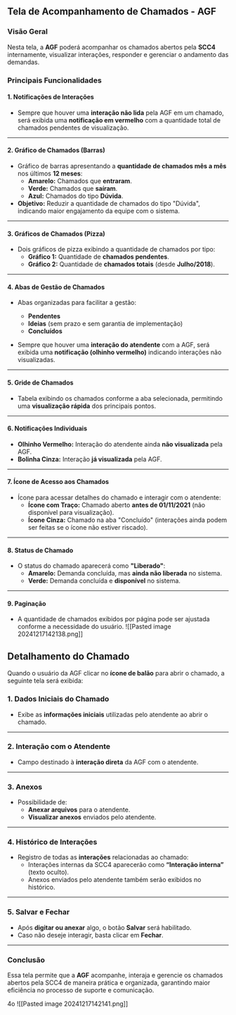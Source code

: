 ## **Tela de Acompanhamento de Chamados - AGF**

### **Visão Geral**

Nesta tela, a **AGF** poderá acompanhar os chamados abertos pela **SCC4** internamente, visualizar interações, responder e gerenciar o andamento das demandas.


### **Principais Funcionalidades**

#### **1. Notificações de Interações**

- Sempre que houver uma **interação não lida** pela AGF em um chamado, será exibida uma **notificação em vermelho** com a quantidade total de chamados pendentes de visualização.
---
#### **2. Gráfico de Chamados (Barras)**

- Gráfico de barras apresentando a **quantidade de chamados mês a mês** nos últimos **12 meses**:
    - **Amarelo:** Chamados que **entraram**.
    - **Verde:** Chamados que **saíram**.
    - **Azul:** Chamados do tipo **Dúvida**.
- **Objetivo:** Reduzir a quantidade de chamados do tipo "Dúvida", indicando maior engajamento da equipe com o sistema.
---
#### **3. Gráficos de Chamados (Pizza)**

- Dois gráficos de pizza exibindo a quantidade de chamados por tipo:
    - **Gráfico 1:** Quantidade de **chamados pendentes**.
    - **Gráfico 2:** Quantidade de **chamados totais** (desde **Julho/2018**).
---
#### **4. Abas de Gestão de Chamados**

- Abas organizadas para facilitar a gestão:
    
    - **Pendentes**
    - **Ideias** (sem prazo e sem garantia de implementação)
    - **Concluídos**
- Sempre que houver uma **interação do atendente** com a AGF, será exibida uma **notificação (olhinho vermelho)** indicando interações não visualizadas.
    
---
#### **5. Gride de Chamados**

- Tabela exibindo os chamados conforme a aba selecionada, permitindo uma **visualização rápida** dos principais pontos.
---
#### **6. Notificações Individuais**

- **Olhinho Vermelho:** Interação do atendente ainda **não visualizada** pela AGF.
- **Bolinha Cinza:** Interação **já visualizada** pela AGF.
---
#### **7. Ícone de Acesso aos Chamados**

- Ícone para acessar detalhes do chamado e interagir com o atendente:
    - **Ícone com Traço:** Chamado aberto **antes de 01/11/2021** (não disponível para visualização).
    - **Ícone Cinza:** Chamado na aba "Concluído" (interações ainda podem ser feitas se o ícone não estiver riscado).
---
#### **8. Status de Chamado**

- O status do chamado aparecerá como **"Liberado"**:
    - **Amarelo:** Demanda concluída, mas **ainda não liberada** no sistema.
    - **Verde:** Demanda concluída e **disponível** no sistema.
---
#### **9. Paginação**

- A quantidade de chamados exibidos por página pode ser ajustada conforme a necessidade do usuário.
![[Pasted image 20241217142138.png]]
## **Detalhamento do Chamado**

Quando o usuário da AGF clicar no **ícone de balão** para abrir o chamado, a seguinte tela será exibida:

### **1. Dados Iniciais do Chamado**

- Exibe as **informações iniciais** utilizadas pelo atendente ao abrir o chamado.
---
### **2. Interação com o Atendente**

- Campo destinado à **interação direta** da AGF com o atendente.
---
### **3. Anexos**

- Possibilidade de:
    - **Anexar arquivos** para o atendente.
    - **Visualizar anexos** enviados pelo atendente.
---
### **4. Histórico de Interações**

- Registro de todas as **interações** relacionadas ao chamado:
    - Interações internas da SCC4 aparecerão como **“Interação interna”** (texto oculto).
    - Anexos enviados pelo atendente também serão exibidos no histórico.

---
### **5. Salvar e Fechar**

- Após **digitar ou anexar** algo, o botão **Salvar** será habilitado.
- Caso não deseje interagir, basta clicar em **Fechar**.

---

### **Conclusão**

Essa tela permite que a **AGF** acompanhe, interaja e gerencie os chamados abertos pela SCC4 de maneira prática e organizada, garantindo maior eficiência no processo de suporte e comunicação.

4o
![[Pasted image 20241217142141.png]]
